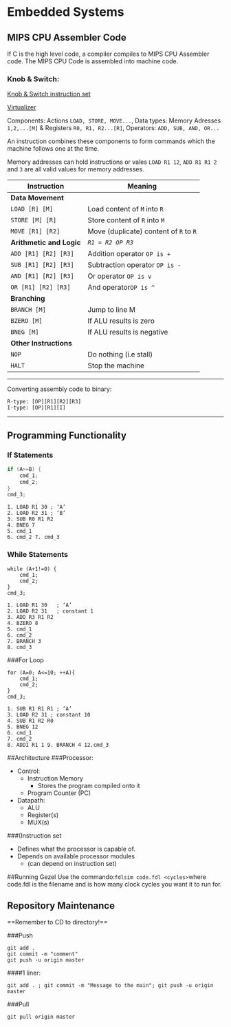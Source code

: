 # Embedded Systems
## MIPS CPU Assembler Code
If C is the high level code, a compiler compiles to MIPS CPU Assembler code. The MIPS CPU Code is assembled into machine code.

### Knob & Switch:
[Knob & Switch instruction set](http://users.dickinson.edu/~braught/talksnpapers/ccscne01/KandS/instructions.html)

[Virtualizer](http://users.dickinson.edu/~braught/kands/KandS2/machine.html)

Components: Actions `LOAD, STORE, MOVE...`, Data types: Memory Adresses `1,2,...[M]` & Registers `R0, R1, R2...[R]`, Operators: `ADD, SUB, AND, OR...`

An instruction combines these components to form commands which the machine follows one at the time.

Memory addresses can hold instructions or vales `LOAD R1 12`, `ADD R1 R1 2` and `3` are all valid values for memory addresses.

Instruction					| Meaning
---								| ---
**Data Movement**			|
`LOAD [R] [M]`				| Load content of `M` into `R`
`STORE [M] [R]`				| Store content of `R` into `M`
`MOVE [R1] [R2]`				| Move (duplicate) content of `R` to `R`
**Arithmetic and Logic**	| *`R1 = R2 OP R3`*
``ADD [R1] [R2] [R3]``		| Addition operator `OP is +`
``SUB [R1] [R2] [R3]``		| Subtraction operator `OP is -`
``AND [R1] [R2] [R3]``		| Or operator `OP is v`
``OR [R1] [R2] [R3]``		| And operator`OP is ^`
**Branching**					|
`BRANCH [M]`					| Jump to line M
`BZERO [M]`					| If ALU results is zero
`BNEG [M]`					| If ALU results is negative
**Other Instructions**		|
`NOP`							| Do nothing (i.e stall)
`HALT`							| Stop the machine

***
Converting assembly code to binary:
```
R-type: [OP][R1][R2][R3]
I-type: [OP][R1][I]
```
***

## Programming Functionality

### If Statements

```c
if (A>=B) {	cmd_1;
	cmd_2;
}cmd_3;
```

```Assembler
1. LOAD R1 30 ; ‘A’
2. LOAD R2 31 ; ‘B’
3. SUB R0 R1 R2
4. BNEG 75. cmd_1
6. cmd_2 7. cmd_3
```

### While Statements

```
while (A+1!=0) {	cmd_1;	cmd_2;
}cmd_3;
```
```
1. LOAD R1 30 	; ‘A’
2. LOAD R2 31 	; constant 1
3. ADD R3 R1 R2
4. BZERO 85. cmd_1
6. cmd_2
7. BRANCH 3
8. cmd_3
```

###For Loop
```
for (A=0; A<=10; ++A){
	cmd_1;
	cmd_2;
}cmd_3;
```
```
1. SUB R1 R1 R1 ; ‘A’3. LOAD R2 31 ; constant 10
4. SUB R1 R2 R0
5. BNEG 126. cmd_17. cmd_28. ADDI R1 1 9. BRANCH 4 12.cmd_3
```
##Architecture
###Processor:
* Control:
	* Instruction Memory
		* Stores the program compiled onto it
	* Program Counter (PC)
* Datapath:
	* ALU
	* Register(s)
	* MUX(s)

###(Instruction set
* Defines what the processor is capable of.
* Depends on available processor modules
	* (can depend on instruction set)

##Running Gezel
Use the commando:```fdlsim code.fdl <cycles>```where code.fdl is the filename and <cycles> is how many clock cycles you want it to run for.

## Repository Maintenance

==Remember to CD to directory!==

###Push
```
git add .
git commit -m "comment"
git push -u origin master
```
####1 liner:
```
git add . ; git commit -m "Message to the main"; git push -u origin master
```

###Pull
```
git pull origin master
```
